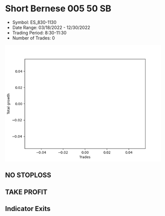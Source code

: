 # Short Bernese 005 50 SB 
- Symbol: ES_830-1130
- Date Range: 03/18/2022 - 12/30/2022
- Trading Period: 8:30-11:30
- Number of Trades: 0

![Plot](ShortBernese00550SBES_830-1130.png)
## NO STOPLOSS














## TAKE PROFIT











## Indicator Exits

